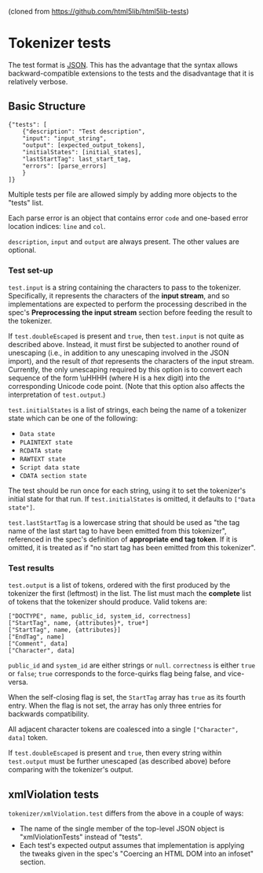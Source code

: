 (cloned from https://github.com/html5lib/html5lib-tests)

# Tokenizer tests

The test format is [JSON](http://www.json.org/). This has the advantage
that the syntax allows backward-compatible extensions to the tests and
the disadvantage that it is relatively verbose.

## Basic Structure

    {"tests": [
        {"description": "Test description",
        "input": "input_string",
        "output": [expected_output_tokens],
        "initialStates": [initial_states],
        "lastStartTag": last_start_tag,
        "errors": [parse_errors]
        }
    ]}

Multiple tests per file are allowed simply by adding more objects to the
"tests" list.

Each parse error is an object that contains error `code` and one-based
error location indices: `line` and `col`.

`description`, `input` and `output` are always present. The other values
are optional.

### Test set-up

`test.input` is a string containing the characters to pass to the
tokenizer. Specifically, it represents the characters of the **input
stream**, and so implementations are expected to perform the processing
described in the spec's **Preprocessing the input stream** section
before feeding the result to the tokenizer.

If `test.doubleEscaped` is present and `true`, then `test.input` is not
quite as described above. Instead, it must first be subjected to another
round of unescaping (i.e., in addition to any unescaping involved in the
JSON import), and the result of _that_ represents the characters of the
input stream. Currently, the only unescaping required by this option is
to convert each sequence of the form \\uHHHH (where H is a hex digit)
into the corresponding Unicode code point. (Note that this option also
affects the interpretation of `test.output`.)

`test.initialStates` is a list of strings, each being the name of a
tokenizer state which can be one of the following:

- `Data state`
- `PLAINTEXT state`
- `RCDATA state`
- `RAWTEXT state`
- `Script data state`
- `CDATA section state`

The test should be run once for each string, using it
to set the tokenizer's initial state for that run. If
`test.initialStates` is omitted, it defaults to `["Data state"]`.

`test.lastStartTag` is a lowercase string that should be used as "the
tag name of the last start tag to have been emitted from this
tokenizer", referenced in the spec's definition of **appropriate end tag
token**. If it is omitted, it is treated as if "no start tag has been
emitted from this tokenizer".

### Test results

`test.output` is a list of tokens, ordered with the first produced by
the tokenizer the first (leftmost) in the list. The list must mach the
**complete** list of tokens that the tokenizer should produce. Valid
tokens are:

    ["DOCTYPE", name, public_id, system_id, correctness]
    ["StartTag", name, {attributes}*, true*]
    ["StartTag", name, {attributes}]
    ["EndTag", name]
    ["Comment", data]
    ["Character", data]

`public_id` and `system_id` are either strings or `null`. `correctness`
is either `true` or `false`; `true` corresponds to the force-quirks flag
being false, and vice-versa.

When the self-closing flag is set, the `StartTag` array has `true` as
its fourth entry. When the flag is not set, the array has only three
entries for backwards compatibility.

All adjacent character tokens are coalesced into a single
`["Character", data]` token.

If `test.doubleEscaped` is present and `true`, then every string within
`test.output` must be further unescaped (as described above) before
comparing with the tokenizer's output.

## xmlViolation tests

`tokenizer/xmlViolation.test` differs from the above in a couple of
ways:

- The name of the single member of the top-level JSON object is
  "xmlViolationTests" instead of "tests".
- Each test's expected output assumes that implementation is applying
  the tweaks given in the spec's "Coercing an HTML DOM into an
  infoset" section.
